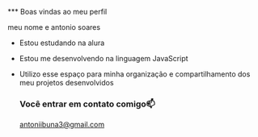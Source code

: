 *** Boas vindas ao meu perfil 

meu nome e antonio soares

- Estou estudando na alura
- Estou me desenvolvendo na linguagem JavaScript
- Utilizo esse espaço para minha organização e compartilhamento dos meu projetos desenvolvidos

  ### Você entrar em contato comigo📫

  antoniibuna3@gmail.com
